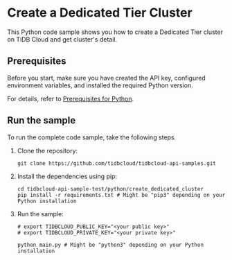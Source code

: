 # Create a Dedicated Tier Cluster

This Python code sample shows you how to create a Dedicated Tier cluster on TiDB Cloud and get cluster's detail.

## Prerequisites

Before you start, make sure you have created the API key, configured environment variables, and installed the required Python version.

For details, refer to [Prerequisites for Python](../README.md#prerequisites).

## Run the sample

To run the complete code sample, take the following steps.

1. Clone the repository:

   ```
   git clone https://github.com/tidbcloud/tidbcloud-api-samples.git
   ```

2. Install the dependencies using pip:

   ```shell
   cd tidbcloud-api-sample-test/python/create_dedicated_cluster
   pip install -r requirements.txt # Might be "pip3" depending on your Python installation
   ```

3. Run the sample:

    ```shell
    # export TIDBCLOUD_PUBLIC_KEY="<your public key>"
    # export TIDBCLOUD_PRIVATE_KEY="<your private key>"

    python main.py # Might be "python3" depending on your Python installation
    ```
